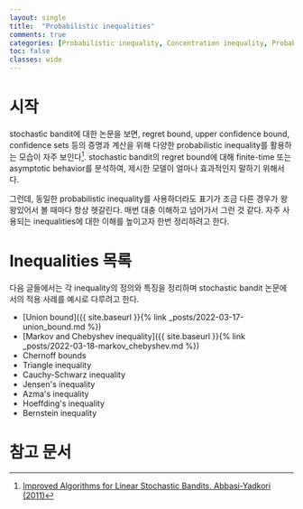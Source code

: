 ```yaml
---
layout: single
title:  "Probabilistic inequalities"
comments: true
categories: [Probabilistic inequality, Concentration inequality, Probability bounds, Martingale]
toc: false
classes: wide
---
```


# 시작
stochastic bandit에 대한 논문을 보면, regret bound, upper confidence bound, confidence sets 등의 증명과 계산을 위해 다양한 probabilistic inequality를 활용하는 모습이 자주 보인다[^1]. stochastic bandit의 regret bound에 대해 finite-time 또는 asymptotic behavior를 분석하여, 제시한 모델이 얼마나 효과적인지 말하기 위해서다.

그런데, 동일한 probabilistic inequality를 사용하더라도 표기가 조금 다른 경우가 왕왕있어서 볼 때마다 항상 헷갈린다. 매번 대충 이해하고 넘어가서 그런 것 같다. 자주 사용되는 inequalities에 대한 이해를 높이고자 한번 정리하려고 한다.


# Inequalities 목록
다음 글들에서는 각 inequality의 정의와 특징을 정리하며 stochastic bandit 논문에서의 적용 사례를 예시로 다루려고 한다.
- [Union bound]({{ site.baseurl }}{% link _posts/2022-03-17-union_bound.md %})
- [Markov and Chebyshev inequality]({{ site.baseurl }}{% link _posts/2022-03-18-markov_chebyshev.md %})
- Chernoff bounds
- Triangle inequality
- Cauchy-Schwarz inequality
- Jensen's inequality
- Azma's inequality
- Hoeffding's inequality
- Bernstein inequality


# 참고 문서
[^1]: [Improved Algorithms for Linear Stochastic Bandits. Abbasi-Yadkori (2011)](https://sites.ualberta.ca/~szepesva/papers/linear-bandits-NeurIPS2011.pdf)


